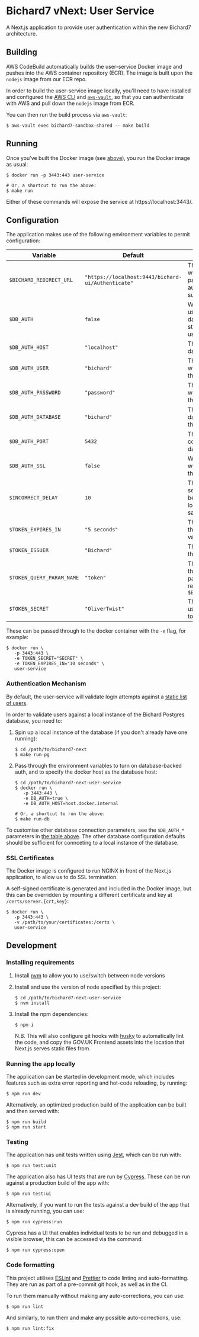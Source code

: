 # Bichard7 vNext: User Service

A Next.js application to provide user authentication within the new Bichard7 architecture.

## Building

AWS CodeBuild automatically builds the user-service Docker image and pushes into the AWS container repository (ECR). The image is built upon the `nodejs` image from our ECR repo.

In order to build the user-service image locally, you'll need to have installed and configured the [AWS CLI](https://aws.amazon.com/cli/) and [`aws-vault`](https://github.com/99designs/aws-vault), so that you can authenticate with AWS and pull down the `nodejs` image from ECR.

You can then run the build process via `aws-vault`:

```shell
$ aws-vault exec bichard7-sandbox-shared -- make build
```

## Running

Once you've built the Docker image (see [above](#building)), you run the Docker image as usual:

```shell
$ docker run -p 3443:443 user-service

# Or, a shortcut to run the above:
$ make run
```

Either of these commands will expose the service at https://localhost:3443/.

## Configuration

The application makes use of the following environment variables to permit configuration:

| Variable                  | Default                                            | Description                                                                                     |
|---------------------------|----------------------------------------------------|-------------------------------------------------------------------------------------------------|
| `$BICHARD_REDIRECT_URL`   | `"https://localhost:9443/bichard-ui/Authenticate"` | The URL to redirect to with a token as a GET parameter when authentication is successful        |
| `$DB_AUTH`                | `false`                                            | Whether to validate users against the database (true) or the static local list of users (false) |
| `$DB_AUTH_HOST`           | `"localhost"`                                      | The hostname of the database server                                                             |
| `$DB_AUTH_USER`           | `"bichard"`                                        | The username to use when connecting to the database                                             |
| `$DB_AUTH_PASSWORD`       | `"password"`                                       | The password to use when connecting to the database                                             |
| `$DB_AUTH_DATABASE`       | `"bichard"`                                        | The name of the database containing the user information                                        |
| `$DB_AUTH_PORT`           | `5432`                                             | The port number to connect to the database on                                                   |
| `$DB_AUTH_SSL`            | `false`                                            | Whether to use SSL when connecting to the database                                              |
| `$INCORRECT_DELAY`        | `10`                                               | The amount of time (in seconds) to wait between successive login attemps for the same user      |
| `$TOKEN_EXPIRES_IN`       | `"5 seconds"`                                      | The amount of time the tokens should be valid for after issuing                                 |
| `$TOKEN_ISSUER`           | `"Bichard"`                                        | The string to use as the token issuer (`iss`)                                                   |
| `$TOKEN_QUERY_PARAM_NAME` | `"token"`                                          | The name to use for the token query parameter when redirecting to `$BICHARD_REDIRECT_URL`       |
| `$TOKEN_SECRET`           | `"OliverTwist"`                                    | The HMAC secret to use for signing the tokens                                                   |

These can be passed through to the docker container with the `-e` flag, for example:

```shell
$ docker run \
   -p 3443:443 \
   -e TOKEN_SECRET="SECRET" \
   -e TOKEN_EXPIRES_IN="10 seconds" \
   user-service
```

### Authentication Mechanism

By default, the user-service will validate login attempts against a [static list of users](/src/data/users.ts).

In order to validate users against a local instance of the Bichard Postgres database, you need to:

1. Spin up a local instance of the database (if you don't already have one running):
   ```shell
   $ cd /path/to/bichard7-next
   $ make run-pg
   ```

1. Pass through the environment variables to turn on database-backed auth, and to specify the docker host as the database host:
   ```shell
   $ cd /path/to/bichard7-next-user-service
   $ docker run \
      -p 3443:443 \
      -e DB_AUTH=true \
      -e DB_AUTH_HOST=host.docker.internal

   # Or, a shortcut to run the above:
   $ make run-db
   ```

To customise other database connection parameters, see the `$DB_AUTH_*` parameters in [the table above](#Configuration). The other database configuration defaults should be sufficient for connceting to a local instance of the database.

### SSL Certificates

The Docker image is configured to run NGINX in front of the Next.js application, to allow us to do SSL termination.

A self-signed certificate is generated and included in the Docker image, but this can be overridden by mounting a different certificate and key at `/certs/server.{crt,key}`:

```shell
$ docker run \
   -p 3443:443 \
   -v /path/to/your/certificates:/certs \
   user-service
```

## Development

### Installing requirements

1. Install [nvm](https://github.com/nvm-sh/nvm#installing-and-updating) to allow you to use/switch between node versions

1. Install and use the version of node specified by this project:
   ```shell
   $ cd /path/to/bichard7-next-user-service
   $ nvm install
   ```

1. Install the npm dependencies:
   ```shell
   $ npm i
   ```
   N.B. This will also configure git hooks with [husky](https://typicode.github.io/husky/) to automatically lint the code, and copy the GOV.UK Frontend assets into the location that Next.js serves static files from.

### Running the app locally

The application can be started in development mode, which includes features such as extra error reporting and hot-code reloading, by running:

```shell
$ npm run dev
```

Alternatively, an optimized production build of the application can be built and then served with:

```shell
$ npm run build
$ npm run start
```

### Testing

The application has unit tests written using [Jest](https://jestjs.io/), which can be run with:

```shell
$ npm run test:unit
```

The application also has UI tests that are run by [Cypress](https://www.cypress.io/). These can be run against a production build of the app with:

```shell
$ npm run test:ui
```

Alternatively, if you want to run the tests against a dev build of the app that is already running, you can use:

```shell
$ npm run cypress:run
```

Cypress has a UI that enables individual tests to be run and debugged in a visible browser, this can be accessed via the command:

```shell
$ npm run cypress:open
```

### Code formatting

This project utilises [ESLint](https://eslint.org/) and [Prettier](https://prettier.io/) to code linting and auto-formatting. They are run as part of a pre-commit git hook, as well as in the CI.

To run them manually without making any auto-corrections, you can use:

```shell
$ npm run lint
```

And similarly, to run them and make any possible auto-corrections, use:

```shell
$ npm run lint:fix
```
